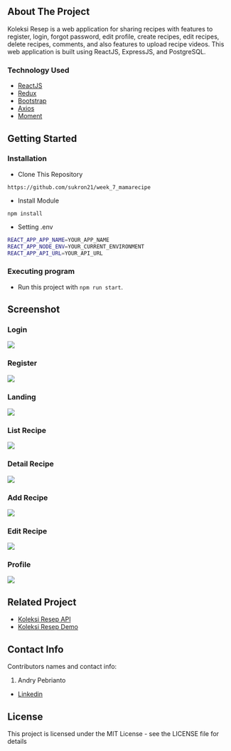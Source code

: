 ## About The Project

Koleksi Resep is a web application for sharing recipes with features to register, login, forgot password, edit profile, create recipes, edit recipes, delete recipes, comments, and also features to upload recipe videos. This web application is built using ReactJS, ExpressJS, and PostgreSQL.

### Technology Used
- [ReactJS](https://reactjs.org/)
- [Redux](https://redux.js.org/)
- [Bootstrap](https://getbootstrap.com/)
- [Axios](https://github.com/axios/axios)
- [Moment](https://momentjs.com/)

<!-- GETTING STARTED -->
## Getting Started

### Installation
- Clone This Repository

`https://github.com/sukron21/week_7_mamarecipe`

- Install Module

`npm install`

- Setting .env

```bash
REACT_APP_APP_NAME=YOUR_APP_NAME
REACT_APP_NODE_ENV=YOUR_CURRENT_ENVIRONMENT
REACT_APP_API_URL=YOUR_API_URL
```

### Executing program

- Run this project with `npm run start`.

<!-- SCREENSHOT -->
## Screenshot

### Login
<img src="./readme/ss-login.jpg" />

### Register
<img src="./readme/ss-register.jpg" />

### Landing
<img src="./readme/ss-landing.jpg" />

### List Recipe
<img src="./readme/ss-list.jpg" />

### Detail Recipe
<img src="./readme/ss-detail.jpg" />

### Add Recipe
<img src="./readme/ss-add.jpg" />

### Edit Recipe
<img src="./readme/ss-edit.jpg" />

### Profile
<img src="./readme/ss-profile.jpg" />

<!-- RELATED PROJECT -->
## Related Project

- [Koleksi Resep API](https://github.com/andry-pebrianto/koleksi-resep-api)
- [Koleksi Resep Demo](https://koleksi-resep.netlify.app/)

<!-- CONTACT INFO -->
## Contact Info

Contributors names and contact info:

1. Andry Pebrianto

- [Linkedin](linkedin.com/in/furqon-rahmat)

## License

This project is licensed under the MIT License - see the LICENSE file for details
